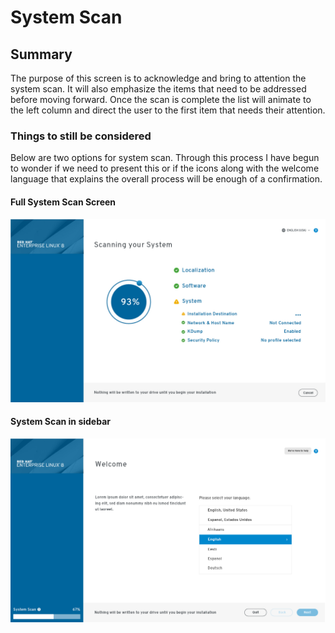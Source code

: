 # System Scan
## Summary
The purpose of this screen is to acknowledge and bring to attention the system scan. It will also emphasize the items that need to be addressed before moving forward. Once the scan is complete the list will animate to the left column and direct the user to the first item that needs their attention.

### Things to still be considered

Below are two options for system scan. Through this process I have begun to wonder if we need to present this or if the icons along with the welcome language that explains the overall process will be enough of a confirmation.
#### Full System Scan Screen
![Full System Scan Screen](assets/imgs/System-scan.jpg)
#### System Scan in sidebar
![System Scan in sidebar](assets/imgs/System-scan-alternative.jpg)
